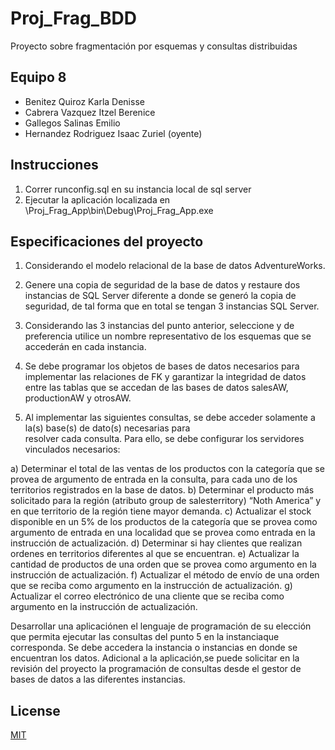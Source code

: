 # Proj_Frag_BDD
Proyecto sobre fragmentación por esquemas y consultas distribuidas

## Equipo 8
- Benitez Quiroz Karla Denisse
- Cabrera Vazquez Itzel Berenice 
- Gallegos Salinas Emilio 
- Hernandez Rodriguez Isaac Zuriel (oyente)

## Instrucciones
1. Correr runconfig.sql en su instancia local de sql server
2. Ejecutar la aplicación localizada en \Proj_Frag_App\bin\Debug\Proj_Frag_App.exe

## Especificaciones del proyecto

1. Considerando el modelo relacional de la base de datos AdventureWorks.

2. Genere una copia de seguridad de la base de datos y restaure dos instancias de SQL Server diferente 
a donde se generó la copia de seguridad, de tal forma que en total se tengan 3 instancias SQL Server.
 
3. Considerando las 3 instancias del punto anterior, seleccione y de preferencia utilice un nombre 
representativo de los esquemas que se accederán en cada instancia. 

4. Se debe programar los objetos de bases de datos necesarios para implementar las relaciones de FK y 
garantizar la integridad de datos entre las tablas que se accedan de las bases de datos salesAW, productionAW y otrosAW.

5. Al implementar las siguientes consultas, se debe acceder solamente a la(s) base(s) de dato(s)  necesarias  para  
resolver  cada  consulta. Para  ello, se  debe  configurar  los servidores vinculados necesarios:

  a) Determinar el total de las ventas de los productos con la categoría que se provea de argumento de entrada en la consulta,
  para cada uno de los territorios registrados en la base de datos.
  b) Determinar el producto más solicitado para la región (atributo group de salesterritory) “Noth America” y en que territorio 
  de la región tiene mayor demanda.
  c) Actualizar el stock disponible en un 5% de los productos de la categoría que se provea como argumento de entrada en una 
  localidad que se provea como entrada en la instrucción de actualización.
  d) Determinar si hay clientes que realizan ordenes en territorios diferentes al que se encuentran. 
  e) Actualizar la cantidad de productos de una orden que se provea como argumento en la instrucción de actualización.
  f) Actualizar el método de envío de una orden que se reciba como argumento en la instrucción de actualización.
  g) Actualizar el correo electrónico de una cliente que se reciba como argumento en la instrucción de actualización.
  
Desarrollar una aplicaciónen el lenguaje de programación de su elección que permita ejecutar las consultas del punto 5 
en la instanciaque corresponda. Se debe accedera la instancia o instancias en donde se encuentran los datos. 
Adicional a la aplicación,se puede solicitar en la revisión del proyecto la programación de consultas desde el gestor 
de bases de datos a las diferentes instancias. 

## License

[MIT](https://choosealicense.com/licenses/mit/)

